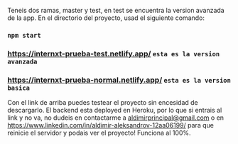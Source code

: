Teneis dos ramas, master y test, en test se encuentra la version avanzada de la app.
En el directorio del proyecto, usad el siguiente comando:

### `npm start`

### https://internxt-prueba-test.netlify.app/ `esta es la version avanzada`
### https://internxt-prueba-normal.netlify.app/ `esta es la version basica`

Con el link de arriba puedes testear el proyecto sin encesidad de descargarlo. El backend esta deployed en Heroku, por lo que si entrais al link y no va, no dudeis en contactarme a aldimirprincipal@gmail.com o en https://www.linkedin.com/in/aldimir-aleksandrov-12aa06199/ para que reinicie el servidor y podais ver el proyecto! Funciona al 100%.
